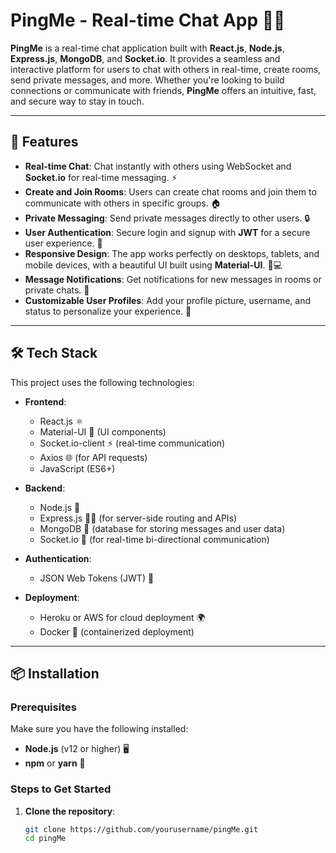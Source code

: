 # PingMe - Real-time Chat App 💬🔥

**PingMe** is a real-time chat application built with **React.js**, **Node.js**, **Express.js**, **MongoDB**, and **Socket.io**. It provides a seamless and interactive platform for users to chat with others in real-time, create rooms, send private messages, and more. Whether you're looking to build connections or communicate with friends, **PingMe** offers an intuitive, fast, and secure way to stay in touch.

---

## 🌟 Features

- **Real-time Chat**: Chat instantly with others using WebSocket and **Socket.io** for real-time messaging. ⚡
- **Create and Join Rooms**: Users can create chat rooms and join them to communicate with others in specific groups. 🏠
- **Private Messaging**: Send private messages directly to other users. 🔒
- **User Authentication**: Secure login and signup with **JWT** for a secure user experience. 🔑
- **Responsive Design**: The app works perfectly on desktops, tablets, and mobile devices, with a beautiful UI built using **Material-UI**. 📱💻
- **Message Notifications**: Get notifications for new messages in rooms or private chats. 🔔
- **Customizable User Profiles**: Add your profile picture, username, and status to personalize your experience. 👤

---

## 🛠️ Tech Stack

This project uses the following technologies:

- **Frontend**: 
  - React.js ⚛️
  - Material-UI 🎨 (UI components)
  - Socket.io-client ⚡ (real-time communication)
  - Axios 🌐 (for API requests)
  - JavaScript (ES6+)
  
- **Backend**: 
  - Node.js 🚀
  - Express.js 🧑‍💻 (for server-side routing and APIs)
  - MongoDB 💾 (database for storing messages and user data)
  - Socket.io 💬 (for real-time bi-directional communication)

- **Authentication**:
  - JSON Web Tokens (JWT) 🔑

- **Deployment**:
  - Heroku or AWS for cloud deployment 🌍
  - Docker 🐳 (containerized deployment)

---

## 📦 Installation

### Prerequisites

Make sure you have the following installed:

- **Node.js** (v12 or higher) 🖥️
- **npm** or **yarn** 💬

### Steps to Get Started

1. **Clone the repository**:
   ```bash
   git clone https://github.com/yourusername/pingMe.git
   cd pingMe
